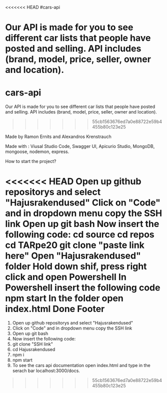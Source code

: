 <<<<<<< HEAD
#cars-api

Our API is made for you to see different car lists that people have posted and selling. API includes (brand, model, price, seller, owner and location).
=======
# cars-api

Our API is made for you to see different car lists that people have posted and selling.
API includes (brand, model, price, seller, owner and location).

>>>>>>> 55cb1563676ed7a0e88722e59b4455b80c123e25

Made by Ramon Ernits and Alexandros Krenstrauch

Made with : Viusal Studio Code, Swagger UI, Apicurio Studio, MongoDB, mongoose, nodemon, express.

How to start the project?

<<<<<<< HEAD
Open up github repositorys and select "Hajusrakendused"
Click on "Code" and in dropdown menu copy the SSH link
Open up git bash
Now insert the following code:
cd source
cd repos
cd TARpe20
git clone "paste link here"
Open "Hajusrakendused" folder
Hold down shif, press right click and open Powershell
In Powershell insert the following code
npm start
In the folder open index.html
Done
Footer
=======
1. Open up github repositorys and select "Hajusrakendused"
2. Click on "Code" and in dropdown menu copy the SSH link
3. Open up git bash
4. Now insert the following code:
5. git clone "SSH link"
6. cd Hajusrakendused
7. npm i
8. npm start
9. To see the cars api documentation open index.html and type in the serach bar localhost:3000/docs.
>>>>>>> 55cb1563676ed7a0e88722e59b4455b80c123e25
